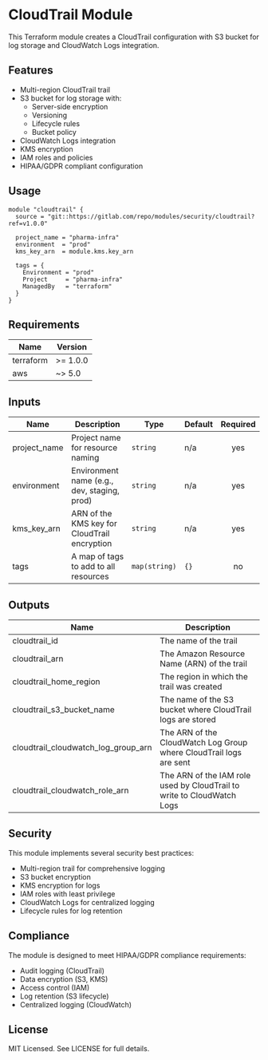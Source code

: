 # CloudTrail Module

This Terraform module creates a CloudTrail configuration with S3 bucket for log storage and CloudWatch Logs integration.

## Features

- Multi-region CloudTrail trail
- S3 bucket for log storage with:
  - Server-side encryption
  - Versioning
  - Lifecycle rules
  - Bucket policy
- CloudWatch Logs integration
- KMS encryption
- IAM roles and policies
- HIPAA/GDPR compliant configuration

## Usage

```hcl
module "cloudtrail" {
  source = "git::https://gitlab.com/repo/modules/security/cloudtrail?ref=v1.0.0"

  project_name = "pharma-infra"
  environment  = "prod"
  kms_key_arn  = module.kms.key_arn

  tags = {
    Environment = "prod"
    Project     = "pharma-infra"
    ManagedBy   = "terraform"
  }
}
```

## Requirements

| Name | Version |
|------|---------|
| terraform | >= 1.0.0 |
| aws | ~> 5.0 |

## Inputs

| Name | Description | Type | Default | Required |
|------|-------------|------|---------|:--------:|
| project_name | Project name for resource naming | `string` | n/a | yes |
| environment | Environment name (e.g., dev, staging, prod) | `string` | n/a | yes |
| kms_key_arn | ARN of the KMS key for CloudTrail encryption | `string` | n/a | yes |
| tags | A map of tags to add to all resources | `map(string)` | `{}` | no |

## Outputs

| Name | Description |
|------|-------------|
| cloudtrail_id | The name of the trail |
| cloudtrail_arn | The Amazon Resource Name (ARN) of the trail |
| cloudtrail_home_region | The region in which the trail was created |
| cloudtrail_s3_bucket_name | The name of the S3 bucket where CloudTrail logs are stored |
| cloudtrail_cloudwatch_log_group_arn | The ARN of the CloudWatch Log Group where CloudTrail logs are sent |
| cloudtrail_cloudwatch_role_arn | The ARN of the IAM role used by CloudTrail to write to CloudWatch Logs |

## Security

This module implements several security best practices:

- Multi-region trail for comprehensive logging
- S3 bucket encryption
- KMS encryption for logs
- IAM roles with least privilege
- CloudWatch Logs for centralized logging
- Lifecycle rules for log retention

## Compliance

The module is designed to meet HIPAA/GDPR compliance requirements:

- Audit logging (CloudTrail)
- Data encryption (S3, KMS)
- Access control (IAM)
- Log retention (S3 lifecycle)
- Centralized logging (CloudWatch)

## License

MIT Licensed. See LICENSE for full details. 